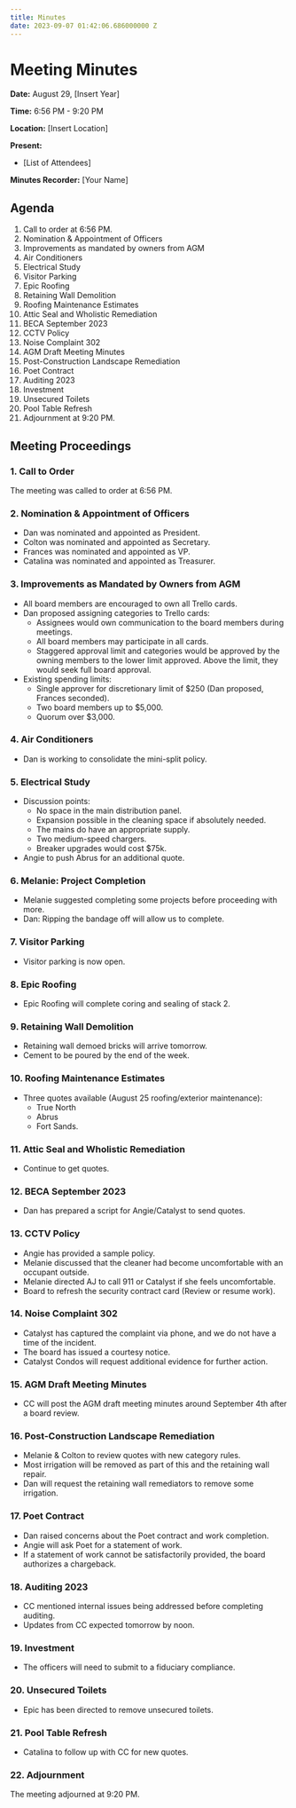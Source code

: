 ```yaml
---
title: Minutes
date: 2023-09-07 01:42:06.686000000 Z
---
```


# Meeting Minutes

**Date:** August 29, [Insert Year]

**Time:** 6:56 PM - 9:20 PM

**Location:** [Insert Location]

**Present:**

- [List of Attendees]

**Minutes Recorder:** [Your Name]

## Agenda

1. Call to order at 6:56 PM.
2. Nomination & Appointment of Officers
3. Improvements as mandated by owners from AGM
4. Air Conditioners
5. Electrical Study
6. Visitor Parking
7. Epic Roofing
8. Retaining Wall Demolition
9. Roofing Maintenance Estimates
10. Attic Seal and Wholistic Remediation
11. BECA September 2023
12. CCTV Policy
13. Noise Complaint 302
14. AGM Draft Meeting Minutes
15. Post-Construction Landscape Remediation
16. Poet Contract
17. Auditing 2023
18. Investment
19. Unsecured Toilets
20. Pool Table Refresh
21. Adjournment at 9:20 PM.

## Meeting Proceedings

### 1. Call to Order

The meeting was called to order at 6:56 PM.

### 2. Nomination & Appointment of Officers

- Dan was nominated and appointed as President.
- Colton was nominated and appointed as Secretary.
- Frances was nominated and appointed as VP.
- Catalina was nominated and appointed as Treasurer.

### 3. Improvements as Mandated by Owners from AGM

- All board members are encouraged to own all Trello cards.
- Dan proposed assigning categories to Trello cards:
  - Assignees would own communication to the board members during meetings.
  - All board members may participate in all cards.
  - Staggered approval limit and categories would be approved by
    the owning members to the lower limit approved.
    Above the limit, they would seek full board approval.
- Existing spending limits:
  - Single approver for discretionary limit of $250 (Dan proposed, Frances seconded).
  - Two board members up to $5,000.
  - Quorum over $3,000.

### 4. Air Conditioners

- Dan is working to consolidate the mini-split policy.

### 5. Electrical Study

- Discussion points:
  - No space in the main distribution panel.
  - Expansion possible in the cleaning space if absolutely needed.
  - The mains do have an appropriate supply.
  - Two medium-speed chargers.
  - Breaker upgrades would cost $75k.
- Angie to push Abrus for an additional quote.

### 6. Melanie: Project Completion

- Melanie suggested completing some projects before proceeding with more.
- Dan: Ripping the bandage off will allow us to complete.

### 7. Visitor Parking

- Visitor parking is now open.

### 8. Epic Roofing

- Epic Roofing will complete coring and sealing of stack 2.

### 9. Retaining Wall Demolition

- Retaining wall demoed bricks will arrive tomorrow.
- Cement to be poured by the end of the week.

### 10. Roofing Maintenance Estimates

- Three quotes available (August 25 roofing/exterior maintenance):
  - True North
  - Abrus
  - Fort Sands.

### 11. Attic Seal and Wholistic Remediation

- Continue to get quotes.

### 12. BECA September 2023

- Dan has prepared a script for Angie/Catalyst to send quotes.

### 13. CCTV Policy

- Angie has provided a sample policy.
- Melanie discussed that the cleaner had become uncomfortable with an occupant outside.
- Melanie directed AJ to call 911 or Catalyst if she feels uncomfortable.
- Board to refresh the security contract card (Review or resume work).

### 14. Noise Complaint 302

- Catalyst has captured the complaint via phone, and we do not
  have a time of the incident.
- The board has issued a courtesy notice.
- Catalyst Condos will request additional evidence for further action.

### 15. AGM Draft Meeting Minutes

- CC will post the AGM draft meeting minutes around September 4th after a board review.

### 16. Post-Construction Landscape Remediation

- Melanie & Colton to review quotes with new category rules.
- Most irrigation will be removed as part of this and the retaining wall repair.
- Dan will request the retaining wall remediators to remove some irrigation.

### 17. Poet Contract

- Dan raised concerns about the Poet contract and work completion.
- Angie will ask Poet for a statement of work.
- If a statement of work cannot be satisfactorily provided,
  the board authorizes a chargeback.

### 18. Auditing 2023

- CC mentioned internal issues being addressed before completing auditing.
- Updates from CC expected tomorrow by noon.

### 19. Investment

- The officers will need to submit to a fiduciary compliance.

### 20. Unsecured Toilets

- Epic has been directed to remove unsecured toilets.

### 21. Pool Table Refresh

- Catalina to follow up with CC for new quotes.

### 22. Adjournment

The meeting adjourned at 9:20 PM.
